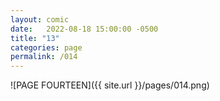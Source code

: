 ```yaml
---
layout: comic
date:   2022-08-18 15:00:00 -0500
title: "13"
categories: page
permalink: /014
---
```

![PAGE FOURTEEN]({{ site.url }}/pages/014.png)
